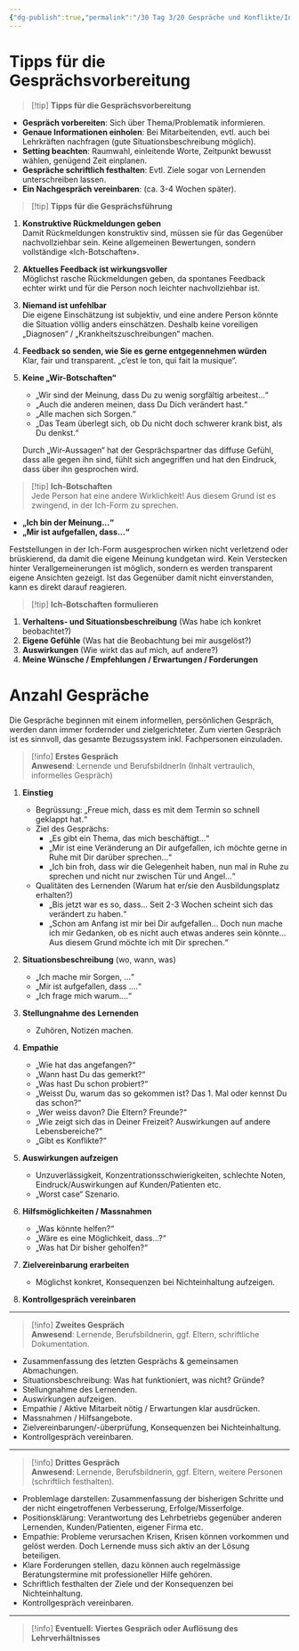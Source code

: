 ```yaml
---
{"dg-publish":true,"permalink":"/30 Tag 3/20 Gespräche und Konflikte/Interventionsleitfaden/"}
---
```


# Tipps für die Gesprächsvorbereitung

> [!tip] **Tipps für die Gesprächsvorbereitung**

- **Gespräch vorbereiten**: Sich über Thema/Problematik informieren.
- **Genaue Informationen einholen**: Bei Mitarbeitenden, evtl. auch bei Lehrkräften nachfragen (gute Situationsbeschreibung möglich).
- **Setting beachten**: Raumwahl, einleitende Worte, Zeitpunkt bewusst wählen, genügend Zeit einplanen.
- **Gespräche schriftlich festhalten**: Evtl. Ziele sogar von Lernenden unterschreiben lassen.
- **Ein Nachgespräch vereinbaren**: (ca. 3-4 Wochen später).

> [!tip] **Tipps für die Gesprächsführung**  

1. **Konstruktive Rückmeldungen geben**  
    Damit Rückmeldungen konstruktiv sind, müssen sie für das Gegenüber nachvollziehbar sein. Keine allgemeinen Bewertungen, sondern vollständige «Ich-Botschaften».
    
2. **Aktuelles Feedback ist wirkungsvoller**  
    Möglichst rasche Rückmeldungen geben, da spontanes Feedback echter wirkt und für die Person noch leichter nachvollziehbar ist.
    
3. **Niemand ist unfehlbar**  
    Die eigene Einschätzung ist subjektiv, und eine andere Person könnte die Situation völlig anders einschätzen. Deshalb keine voreiligen „Diagnosen“ / „Krankheitszuschreibungen“ machen.
    
4. **Feedback so senden, wie Sie es gerne entgegennehmen würden**  
    Klar, fair und transparent. „c’est le ton, qui fait la musique“.
    
5. **Keine „Wir-Botschaften“**
    
    - „Wir sind der Meinung, dass Du zu wenig sorgfältig arbeitest...“
    - „Auch die anderen meinen, dass Du Dich verändert hast.“
    - „Alle machen sich Sorgen.“
    - „Das Team überlegt sich, ob Du nicht doch schwerer krank bist, als Du denkst.“
    
    Durch „Wir-Aussagen“ hat der Gesprächspartner das diffuse Gefühl, dass alle gegen ihn sind, fühlt sich angegriffen und hat den Eindruck, dass über ihn gesprochen wird.
    

> [!tip] **Ich-Botschaften**  
> Jede Person hat eine andere Wirklichkeit! Aus diesem Grund ist es zwingend, in der Ich-Form zu sprechen.

- **„Ich bin der Meinung...“**
- **„Mir ist aufgefallen, dass...“**

Feststellungen in der Ich-Form ausgesprochen wirken nicht verletzend oder brüskierend, da damit die eigene Meinung kundgetan wird. Kein Verstecken hinter Verallgemeinerungen ist möglich, sondern es werden transparent eigene Ansichten gezeigt. Ist das Gegenüber damit nicht einverstanden, kann es direkt darauf reagieren.

> [!tip] **Ich-Botschaften formulieren**

1. **Verhaltens- und Situationsbeschreibung** (Was habe ich konkret beobachtet?)
2. **Eigene Gefühle** (Was hat die Beobachtung bei mir ausgelöst?)
3. **Auswirkungen** (Wie wirkt das auf mich, auf andere?)
4. **Meine Wünsche / Empfehlungen / Erwartungen / Forderungen**

# Anzahl Gespräche

Die Gespräche beginnen mit einem informellen, persönlichen Gespräch, werden dann immer fordernder und zielgerichteter. Zum vierten Gespräch ist es sinnvoll, das gesamte Bezugssystem inkl. Fachpersonen einzuladen.

> [!info] **Erstes Gespräch**  
> **Anwesend**: Lernende und BerufsbildnerIn (Inhalt vertraulich, informelles Gespräch)

1. **Einstieg**
    
    - Begrüssung: „Freue mich, dass es mit dem Termin so schnell geklappt hat.“
    - Ziel des Gesprächs:
        - „Es gibt ein Thema, das mich beschäftigt...“
        - „Mir ist eine Veränderung an Dir aufgefallen, ich möchte gerne in Ruhe mit Dir darüber sprechen...“
        - „Ich bin froh, dass wir die Gelegenheit haben, nun mal in Ruhe zu sprechen und nicht nur zwischen Tür und Angel...“
    - Qualitäten des Lernenden (Warum hat er/sie den Ausbildungsplatz erhalten?)
        - „Bis jetzt war es so, dass... Seit 2-3 Wochen scheint sich das verändert zu haben.“
        - „Schon am Anfang ist mir bei Dir aufgefallen... Doch nun mache ich mir Gedanken, ob es nicht auch etwas anderes sein könnte... Aus diesem Grund möchte ich mit Dir sprechen.“
2. **Situationsbeschreibung** (wo, wann, was)
    
    - „Ich mache mir Sorgen, ...“
    - „Mir ist aufgefallen, dass ....“
    - „Ich frage mich warum....“
3. **Stellungnahme des Lernenden**
    
    - Zuhören, Notizen machen.
4. **Empathie**
    
    - „Wie hat das angefangen?“
    - „Wann hast Du das gemerkt?“
    - „Was hast Du schon probiert?“
    - „Weisst Du, warum das so gekommen ist? Das 1. Mal oder kennst Du das schon?“
    - „Wer weiss davon? Die Eltern? Freunde?“
    - „Wie zeigt sich das in Deiner Freizeit? Auswirkungen auf andere Lebensbereiche?“
    - „Gibt es Konflikte?“
5. **Auswirkungen aufzeigen**
    
    - Unzuverlässigkeit, Konzentrationsschwierigkeiten, schlechte Noten, Eindruck/Auswirkungen auf Kunden/Patienten etc.
    - „Worst case“ Szenario.
6. **Hilfsmöglichkeiten / Massnahmen**
    
    - „Was könnte helfen?“
    - „Wäre es eine Möglichkeit, dass...?“
    - „Was hat Dir bisher geholfen?“
7. **Zielvereinbarung erarbeiten**
    
    - Möglichst konkret, Konsequenzen bei Nichteinhaltung aufzeigen.
8. **Kontrollgespräch vereinbaren**
    

---

> [!info] **Zweites Gespräch**  
> **Anwesend**: Lernende, Berufsbildnerin, ggf. Eltern, schriftliche Dokumentation.

- Zusammenfassung des letzten Gesprächs & gemeinsamen Abmachungen.
- Situationsbeschreibung: Was hat funktioniert, was nicht? Gründe?
- Stellungnahme des Lernenden.
- Auswirkungen aufzeigen.
- Empathie / Aktive Mitarbeit nötig / Erwartungen klar ausdrücken.
- Massnahmen / Hilfsangebote.
- Zielvereinbarungen/-überprüfung, Konsequenzen bei Nichteinhaltung.
- Kontrollgespräch vereinbaren.

---

> [!info] **Drittes Gespräch**  
> **Anwesend**: Lernende, Berufsbildnerin, ggf. Eltern, weitere Personen (schriftlich festhalten).

- Problemlage darstellen: Zusammenfassung der bisherigen Schritte und der nicht eingetroffenen Verbesserung, Erfolge/Misserfolge.
- Positionsklärung: Verantwortung des Lehrbetriebs gegenüber anderen Lernenden, Kunden/Patienten, eigener Firma etc.
- Empathie: Probleme verursachen Krisen, Krisen können vorkommen und gelöst werden. Doch Lernende muss sich aktiv an der Lösung beteiligen.
- Klare Forderungen stellen, dazu können auch regelmässige Beratungstermine mit professioneller Hilfe gehören.
- Schriftlich festhalten der Ziele und der Konsequenzen bei Nichteinhaltung.
- Kontrollgespräch vereinbaren.

---

> [!info] **Eventuell: Viertes Gespräch oder Auflösung des Lehrverhältnisses**
